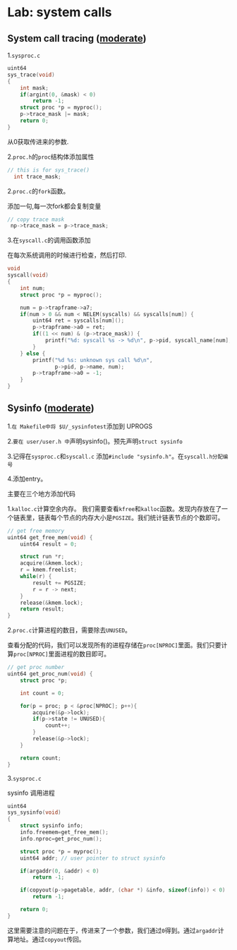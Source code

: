 # Lab: system calls

## System call tracing ([moderate](https://pdos.csail.mit.edu/6.828/2021/labs/guidance.html))

1.`sysproc.c`

```c
uint64
sys_trace(void)
{
    int mask;
    if(argint(0, &mask) < 0)
        return -1;
    struct proc *p = myproc();
    p->trace_mask |= mask;
    return 0;
}
```

从0获取传进来的参数.

2.`proc.h`的`proc`结构体添加属性

```c
// this is for sys_trace()
  int trace_mask;
```



2.`proc.c`的`fork`函数。

添加一句,每一次fork都会复制变量

```c
// copy trace mask
 np->trace_mask = p->trace_mask;
```

3.在`syscall.c`的调用函数添加

在每次系统调用的时候进行检查，然后打印.

```c
void
syscall(void)
{
    int num;
    struct proc *p = myproc();

    num = p->trapframe->a7;
    if(num > 0 && num < NELEM(syscalls) && syscalls[num]) {
        uint64 ret = syscalls[num]();
        p->trapframe->a0 = ret;
        if((1 << num) & (p->trace_mask)) {
            printf("%d: syscall %s -> %d\n", p->pid, syscall_name[num], ret);
        }
    } else {
        printf("%d %s: unknown sys call %d\n",
               p->pid, p->name, num);
        p->trapframe->a0 = -1;
    }
}
```



## Sysinfo ([moderate](https://pdos.csail.mit.edu/6.828/2021/labs/guidance.html))

1.`在 Makefile中将 $U/_sysinfotest`添加到 UPROGS

2.`要在 user/user.h 中`声明sysinfo()。预先声明`struct sysinfo`

3.记得在`sysproc.c`和`syscall.c` 添加`#include "sysinfo.h"`。在`syscall.h分配编号`

4.添加entry。



主要在三个地方添加代码

1.`kalloc.c`计算空余内存。 我们需要查看`kfree`和`kalloc`函数。发现内存放在了一个链表里，链表每个节点的内存大小是`PGSIZE`。我们统计链表节点的个数即可。

```c
// get free memory
uint64 get_free_mem(void) {
    uint64 result = 0;

    struct run *r;
    acquire(&kmem.lock);
    r = kmem.freelist;
    while(r) {
        result += PGSIZE;
        r = r -> next;
    }
    release(&kmem.lock);
    return result;
}

```

2.`proc.c`计算进程的数目，需要除去`UNUSED`。

查看分配的代码，我们可以发现所有的进程存储在`proc[NPROC]`里面。我们只要计算`proc[NPROC]`里面进程的数目即可。

```c
// get proc number
uint64 get_proc_num(void) {
    struct proc *p;

    int count = 0;

    for(p = proc; p < &proc[NPROC]; p++){
        acquire(&p->lock);
        if(p->state != UNUSED){
            count++;
        }
        release(&p->lock);
    }

    return count;
}
```

3.`sysproc.c`

sysinfo 调用进程

```c
uint64
sys_sysinfo(void)
{
    struct sysinfo info;
    info.freemem=get_free_mem();
    info.nproc=get_proc_num();

    struct proc *p = myproc();
    uint64 addr; // user pointer to struct sysinfo

    if(argaddr(0, &addr) < 0)
        return -1;

    if(copyout(p->pagetable, addr, (char *) &info, sizeof(info)) < 0)
        return -1;

    return 0;
}
```

这里需要注意的问题在于，传进来了一个参数，我们通过`0`得到。通过`argaddr`计算地址。通过`copyout`传回。